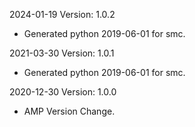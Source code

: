2024-01-19 Version: 1.0.2
- Generated python 2019-06-01 for smc.

2021-03-30 Version: 1.0.1
- Generated python 2019-06-01 for smc.

2020-12-30 Version: 1.0.0
- AMP Version Change.

